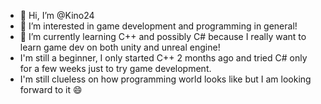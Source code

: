 - 👋 Hi, I’m @Kino24
- 👀 I’m interested in game development and programming in general!
- 🌱 I’m currently learning C++ and possibly C# because I really want to learn game dev on both unity and unreal engine!
- I'm still a beginner, I only started C++ 2 months ago and tried C# only for a few weeks just to try game development.
- I'm still clueless on how programming world looks like but I am looking forward to it 😄

<!---
Kino24/Kino24 is a ✨ special ✨ repository because its `README.md` (this file) appears on your GitHub profile.
You can click the Preview link to take a look at your changes.
--->
